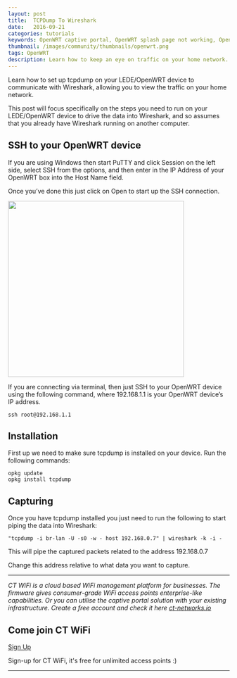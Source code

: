 ```yaml
---
layout: post
title:  TCPDump To Wireshark
date:   2016-09-21
categories: tutorials
keywords: OpenWRT captive portal, OpenWRT splash page not working, OpenWRT splash page template, OpenWRT splash page free, OpenWRT splash page html, OpenWRT splash page hosting, OpenMesh captive portal, OpenMesh splash page not working, OpenMesh splash page template, OpenMesh splash page free, OpenMesh splash page html, OpenMesh splash page hosting, DD-WRT, OpenWRT Routing
thumbnail: /images/community/thumbnails/openwrt.png
tags: OpenWRT
description: Learn how to keep an eye on traffic on your home network.
---
```


Learn how to set up tcpdump on your LEDE/OpenWRT device to communicate with Wireshark, allowing you to view the traffic on your home network.

This post will focus specifically on the steps you need to run on your LEDE/OpenWRT device to drive the data into Wireshark, and so assumes that you already have Wireshark running on another computer.

## SSH to your OpenWRT device

If you are using Windows then start PuTTY and click Session on the left side, select SSH from the options, and then enter in the IP Address of your OpenWRT box into the Host Name field.

Once you’ve done this just click on Open to start up the SSH connection.

<div class="mdl-typography--text-center">
  <img src="/images/community/tutorials/openwrt/puttyconfig.png" width="400px">
</div>

If you are connecting via terminal, then just SSH to your OpenWRT device using the following command, where 192.168.1.1 is your OpenWRT device’s IP address.

    ssh root@192.168.1.1

## Installation

First up we need to make sure tcpdump is installed on your device. Run the following commands:

    opkg update
    opkg install tcpdump

## Capturing

Once you have tcpdump installed you just need to run the following to start piping the data into Wireshark:

    "tcpdump -i br-lan -U -s0 -w - host 192.168.0.7" | wireshark -k -i -

This will pipe the captured packets related to the address 192.168.0.7

Change this address relative to what data you want to capture.


<hr>

*CT WiFi is a cloud based WiFi management platform for businesses. The firmware gives consumer-grade WiFi access points enterprise-like capabilities. Or you can utilise the captive portal solution with your existing infrastructure. Create a free account and check it here <a href="https://ct-networks.io">ct-networks.io</a>*


<div class="mdl-typography--text-center">

<h2>Come join CT WiFi</h2>

<a href="/sign-up" class="button success dst">Sign Up</a><br>

<p>Sign-up for CT WiFi, it's free for unlimited access points :)</p>

<hr>

</div>
